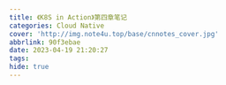 ```yaml
---
title: 《K8S in Action》第四章笔记
categories: Cloud Native
cover: 'http://img.note4u.top/base/cnnotes_cover.jpg'
abbrlink: 90f3ebae
date: 2023-04-19 21:20:27
tags:
hide: true
---
```

